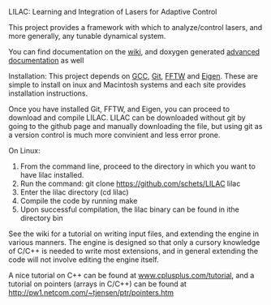LILAC: Learning and Integration of Lasers for Adaptive Control

This project provides a framework with which to analyze/control lasers, and more generally, any tunable dynamical system.

You can find documentation on the [wiki](https://github.com/schets/LILAC/wiki), and doxygen generated [advanced documentation](https://schets.github.io/LILAC) as well 

Installation:
This project depends on [GCC](gcc.gnu.org), [Git](git-scm.com), [FFTW](www.fftw.org) and [Eigen](eigen.tuxfamily.org). These are simple to install on inux and Macintosh systems and each site provides installation instructions.

Once you have installed Git, FFTW, and Eigen, you can proceed to download and compile LILAC. LILAC can be downloaded without git by going to the github page and manually downloading the file, but using git as a version control is much more convinient and less error prone.

On Linux:

1. From the command line, proceed to the directory in which you want to have lilac installed.
2. Run the command: git clone https://github.com/schets/LILAC lilac
3. Enter the lilac directory (cd lilac)
4. Compile the code by running make
5. Upon successful compilation, the lilac binary can be found in ithe directory bin


See the wiki for a tutorial on writing input files, and extending the engine in various manners. The engine is designed so that only a cursory knowledge of C/C++ is needed to write most extensions, and in general extending the code will not involve editing the engine itself.

A nice tutorial on C++ can be found at www.cplusplus.com/tutorial, and a tutorial on pointers (arrays in C/C++) can be found at http://pw1.netcom.com/~tjensen/ptr/pointers.htm
